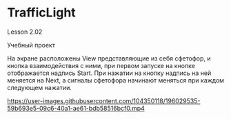 # TrafficLight
Lesson 2.02

Учебный проект

На экране расположены View представляющие из себя сфетофор, и кнопка взаимодействия с ними, при первом запуске на кнопке отображается надпись Start.
При нажатии на кнопку надпись на ней меняется на Next, а сигналы сфетофора начинают меняться при каждом следующем нажатии.


https://user-images.githubusercontent.com/104350118/196029535-59b693e5-09c6-40a1-ae61-bdb58516bcf0.mp4

